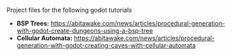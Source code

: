 Project files for the following godot tutorials

- **BSP Trees:** https://abitawake.com/news/articles/procedural-generation-with-godot-create-dungeons-using-a-bsp-tree
- **Cellular Automata:** https://abitawake.com/news/articles/procedural-generation-with-godot-creating-caves-with-cellular-automata
